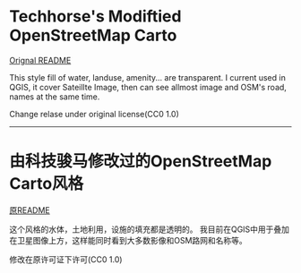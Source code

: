 # Techhorse's Modiftied OpenStreetMap Carto
[Orignal README](https://github.com/gravitystorm/openstreetmap-carto/blob/master/README.md)

This style fill of water, landuse, amenity... are transparent.
I current used in QGIS, it cover Sateillte Image, then can see allmost image and OSM's road, names at the same time.

Change relase under original license(CC0 1.0)

---

# 由科技骏马修改过的OpenStreetMap Carto风格

[原README](https://github.com/gravitystorm/openstreetmap-carto/blob/master/README.md)

这个风格的水体，土地利用，设施的填充都是透明的。
我目前在QGIS中用于叠加在卫星图像上方，这样能同时看到大多数影像和OSM路网和名称等。

修改在原许可证下许可(CC0 1.0)
